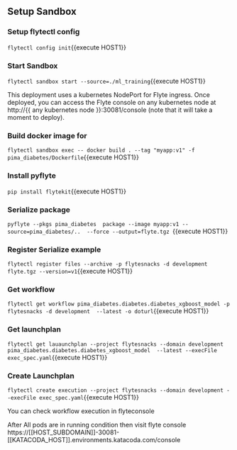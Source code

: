## Setup Sandbox 


### Setup flytectl config
`flytectl config init`{{execute HOST1}}

### Start Sandbox 
`flytectl sandbox start --source=./ml_training`{{execute HOST1}}

This deployment uses a kubernetes NodePort for Flyte ingress. Once deployed, you can access the Flyte console on any kubernetes node at http://{{ any kubernetes node }}:30081/console (note that it will take a moment to deploy).

### Build docker image for 
`flytectl sandbox exec -- docker build . --tag "myapp:v1" -f pima_diabetes/Dockerfile`{{execute HOST1}}

### Install pyflyte 
`pip install flytekit`{{execute HOST1}}

### Serialize package
`pyflyte --pkgs pima_diabetes  package --image myapp:v1 --source=pima_diabetes/..  --force --output=flyte.tgz `{{execute HOST1}}

### Register Serialize example
`flytectl register files --archive -p flytesnacks -d development flyte.tgz --version=v1`{{execute HOST1}}

### Get workflow
`flytectl get workflow pima_diabetes.diabetes.diabetes_xgboost_model -p flytesnacks -d development  --latest -o doturl`{{execute HOST1}}

### Get launchplan 
`flytectl get lauaunchplan --project flytesnacks --domain development pima_diabetes.diabetes.diabetes_xgboost_model  --latest --execFile exec_spec.yaml`{{execute HOST1}}

### Create Launchplan
`flytectl create execution --project flytesnacks --domain development --execFile exec_spec.yaml`{{execute HOST1}}

You can check workflow execution in flyteconsole 

After All pods are in running condition then visit flyte console https://[[HOST_SUBDOMAIN]]-30081-[[KATACODA_HOST]].environments.katacoda.com/console



